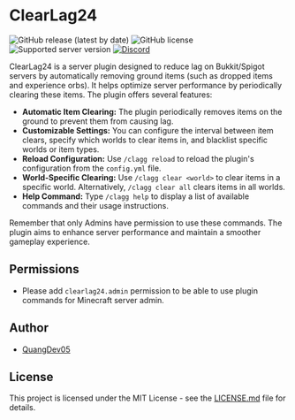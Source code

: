 # ClearLag24

![GitHub release (latest by date)](https://img.shields.io/github/v/release/PhamQuang2008/ClearLag24)
![GitHub license](https://img.shields.io/github/license/PhamQuang2008/ClearLag24)
![Supported server version](https://img.shields.io/badge/minecraft-1.12x%20--_1.20x-green)
[![Discord](https://img.shields.io/discord/1247029974154612828.svg?label=&logo=discord&logoColor=ffffff&color=7389D8&labelColor=6A7EC2)](https://discord.gg/HsSUVGSc3c)

ClearLag24 is a server plugin designed to reduce lag on Bukkit/Spigot servers by automatically removing ground items (such as dropped items and experience orbs). It helps optimize server performance by periodically clearing these items. The plugin offers several features:

- **Automatic Item Clearing:** The plugin periodically removes items on the ground to prevent them from causing lag.
- **Customizable Settings:** You can configure the interval between item clears, specify which worlds to clear items in, and blacklist specific worlds or item types.
- **Reload Configuration:** Use `/clagg reload` to reload the plugin's configuration from the `config.yml` file.
- **World-Specific Clearing:** Use `/clagg clear <world>` to clear items in a specific world. Alternatively, `/clagg clear all` clears items in all worlds.
- **Help Command:** Type `/clagg help` to display a list of available commands and their usage instructions.

Remember that only Admins have permission to use these commands. The plugin aims to enhance server performance and maintain a smoother gameplay experience.

## Permissions

- Please add `clearlag24.admin` permission to be able to use plugin commands for Minecraft server admin.

## Author

- [QuangDev05](https://github.com/PhamQuang2008)

## License

This project is licensed under the MIT License - see the [LICENSE.md](LICENSE.md) file for details.

